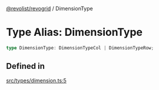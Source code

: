 [@revolist/revogrid](README.md) / DimensionType

# Type Alias: DimensionType

```ts
type DimensionType: DimensionTypeCol | DimensionTypeRow;
```

## Defined in

[src/types/dimension.ts:5](https://github.com/revolist/revogrid/blob/60f69439a769536c61ed98c75e87e11124ee6c9c/src/types/dimension.ts#L5)
